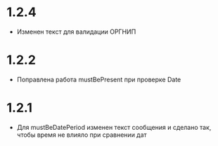 # 1.2.4

- Изменен текст для валидации ОРГНИП

# 1.2.2

- Поправлена работа mustBePresent при проверке Date

# 1.2.1

- Для mustBeDatePeriod изменен текст сообщения и сделано так, чтобы время не влияло при сравнении дат

